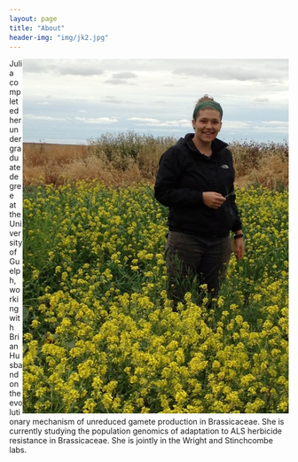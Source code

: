 ```yaml
---
layout: page
title: "About"
header-img: "img/jk2.jpg"
---
```


<img style="float: right;" src="/img/julia.jpeg">
Julia completed her undergraduate degree at the University of Guelph, working with Brian Husband on the evolutionary mechanism of unreduced gamete production in Brassicaceae. She is currently studying the population genomics of adaptation to ALS herbicide resistance in Brassicaceae. She is jointly in the Wright and Stinchcombe labs.
